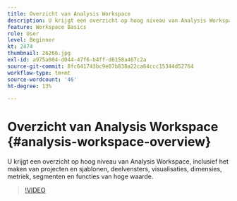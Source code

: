 ```yaml
---
title: Overzicht van Analysis Workspace
description: U krijgt een overzicht op hoog niveau van Analysis Workspace, inclusief het maken van projecten en sjablonen, deelvensters, visualisaties, dimensies, metriek, segmenten en functies van hoge waarde.
feature: Workspace Basics
role: User
level: Beginner
kt: 2474
thumbnail: 26266.jpg
exl-id: a975a004-d044-47f6-b4ff-d6158a467c2a
source-git-commit: 8fc641743bc9e07b838a22ca64ccc15344d52764
workflow-type: tm+mt
source-wordcount: '46'
ht-degree: 13%

---
```


# Overzicht van Analysis Workspace {#analysis-workspace-overview}

U krijgt een overzicht op hoog niveau van Analysis Workspace, inclusief het maken van projecten en sjablonen, deelvensters, visualisaties, dimensies, metriek, segmenten en functies van hoge waarde.

>[!VIDEO](https://video.tv.adobe.com/v/26266/?quality=12&learn=on)
